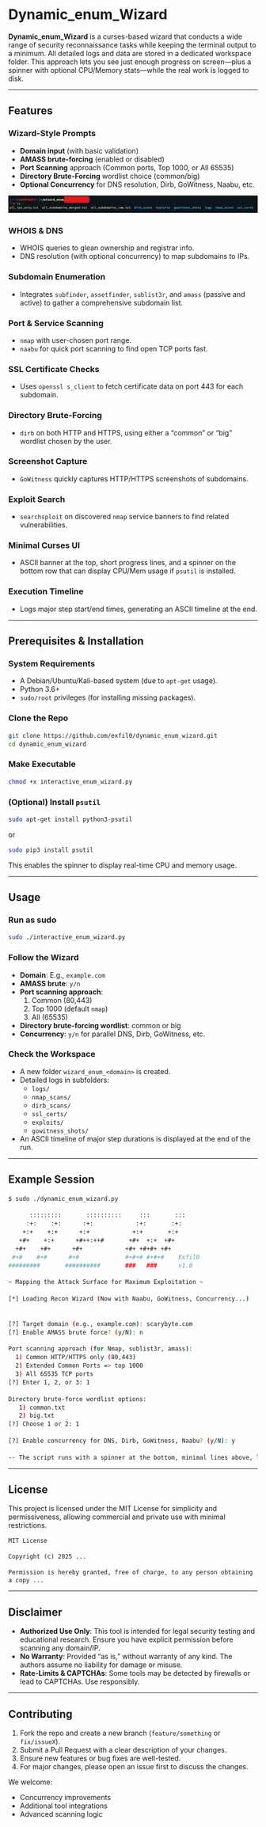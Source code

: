 # Dynamic_enum_Wizard

**Dynamic_enum_Wizard** is a curses-based wizard that conducts a wide range of security reconnaissance tasks while keeping the terminal output to a minimum. All detailed logs and data are stored in a dedicated workspace folder. This approach lets you see just enough progress on screen—plus a spinner with optional CPU/Memory stats—while the real work is logged to disk.

---

## Features

### Wizard-Style Prompts
- **Domain input** (with basic validation)
- **AMASS brute-forcing** (enabled or disabled)
- **Port Scanning** approach (Common ports, Top 1000, or All 65535)
- **Directory Brute-Forcing** wordlist choice (common/big)
- **Optional Concurrency** for DNS resolution, Dirb, GoWitness, Naabu, etc.

![Files Structure](https://github.com/exfil0/dynamic_enum_wizard/blob/main/files-structure.png)

### WHOIS & DNS
- WHOIS queries to glean ownership and registrar info.
- DNS resolution (with optional concurrency) to map subdomains to IPs.

### Subdomain Enumeration
- Integrates `subfinder`, `assetfinder`, `sublist3r`, and `amass` (passive and active) to gather a comprehensive subdomain list.

### Port & Service Scanning
- `nmap` with user-chosen port range.
- `naabu` for quick port scanning to find open TCP ports fast.

### SSL Certificate Checks
- Uses `openssl s_client` to fetch certificate data on port 443 for each subdomain.

### Directory Brute-Forcing
- `dirb` on both HTTP and HTTPS, using either a “common” or “big” wordlist chosen by the user.

### Screenshot Capture
- `GoWitness` quickly captures HTTP/HTTPS screenshots of subdomains.

### Exploit Search
- `searchsploit` on discovered `nmap` service banners to find related vulnerabilities.

### Minimal Curses UI
- ASCII banner at the top, short progress lines, and a spinner on the bottom row that can display CPU/Mem usage if `psutil` is installed.

### Execution Timeline
- Logs major step start/end times, generating an ASCII timeline at the end.

---

## Prerequisites & Installation

### System Requirements
- A Debian/Ubuntu/Kali-based system (due to `apt-get` usage).
- Python 3.6+
- `sudo/root` privileges (for installing missing packages).

### Clone the Repo
```bash
git clone https://github.com/exfil0/dynamic_enum_wizard.git
cd dynamic_enum_wizard
```

### Make Executable
```bash
chmod +x interactive_enum_wizard.py
```

### (Optional) Install `psutil`
```bash
sudo apt-get install python3-psutil
```
or
```bash
sudo pip3 install psutil
```
This enables the spinner to display real-time CPU and memory usage.

---

## Usage

### Run as sudo
```bash
sudo ./interactive_enum_wizard.py
```

### Follow the Wizard
- **Domain**: E.g., `example.com`
- **AMASS brute**: `y/n`
- **Port scanning approach**:
  1. Common (80,443)
  2. Top 1000 (default `nmap`)
  3. All (65535)
- **Directory brute-forcing wordlist**: common or big
- **Concurrency**: `y/n` for parallel DNS, Dirb, GoWitness, etc.

### Check the Workspace
- A new folder `wizard_enum_<domain>` is created.
- Detailed logs in subfolders:
  - `logs/`
  - `nmap_scans/`
  - `dirb_scans/`
  - `ssl_certs/`
  - `exploits/`
  - `gowitness_shots/`
- An ASCII timeline of major step durations is displayed at the end of the run.

---

## Example Session
```bash
$ sudo ./dynamic_enum_wizard.py

      :::::::::       ::::::::::     :::       ::: 
     :+:    :+:      :+:            :+:       :+:  
    +:+    +:+      +:+            +:+       +:+   
   +#+    +:+      +#++:++#       +#+  +:+  +#+    
  +#+    +#+      +#+            +#+ +#+#+ +#+     
 #+#    #+#      #+#             #+#+# #+#+#    Exfil0   
#########       ##########       ###   ###      v1.0   

~ Mapping the Attack Surface for Maximum Exploitation ~

[*] Loading Recon Wizard (Now with Naabu, GoWitness, Concurrency...)


[?] Target domain (e.g., example.com): scarybyte.com
[?] Enable AMASS brute force? (y/N): n

Port scanning approach (for Nmap, sublist3r, amass):
  1) Common HTTP/HTTPS only (80,443)
  2) Extended Common Ports => top 1000
  3) All 65535 TCP ports
[?] Enter 1, 2, or 3: 1

Directory brute-force wordlist options:
   1) common.txt
   2) big.txt
[?] Choose 1 or 2: 1

[?] Enable concurrency for DNS, Dirb, GoWitness, Naabu? (y/N): y

-- The script runs with a spinner at the bottom, minimal lines above, logs in 'wizard_enum_scarybyte.com' --
```

---

## License
This project is licensed under the MIT License for simplicity and permissiveness, allowing commercial and private use with minimal restrictions.

```text
MIT License

Copyright (c) 2025 ...

Permission is hereby granted, free of charge, to any person obtaining a copy ...
```

---

## Disclaimer
- **Authorized Use Only**: This tool is intended for legal security testing and educational research. Ensure you have explicit permission before scanning any domain/IP.
- **No Warranty**: Provided “as is,” without warranty of any kind. The authors assume no liability for damage or misuse.
- **Rate-Limits & CAPTCHAs**: Some tools may be detected by firewalls or lead to CAPTCHAs. Use responsibly.

---

## Contributing
1. Fork the repo and create a new branch (`feature/something` or `fix/issueX`).
2. Submit a Pull Request with a clear description of your changes.
3. Ensure new features or bug fixes are well-tested.
4. For major changes, please open an issue first to discuss the changes.

We welcome:
- Concurrency improvements
- Additional tool integrations
- Advanced scanning logic
